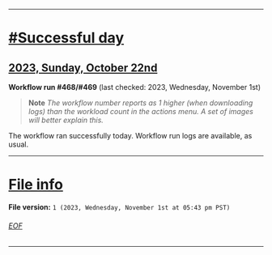 
***

# [#Successful day](#Successful-day)

## [2023, Sunday, October 22nd](#2023-Sunday-October-22nd)

**Workflow run #468/#469** (last checked: 2023, Wednesday, November 1st)

> **Note** _The workflow number reports as 1 higher (when downloading logs) than the workload count in the actions menu. A set of images will better explain this._

The workflow ran successfully today. Workflow run logs are available, as usual.

***

# [File info](#File-info)

**File version:** `1 (2023, Wednesday, November 1st at 05:43 pm PST)`

###### [EOF](#EOF)

***
